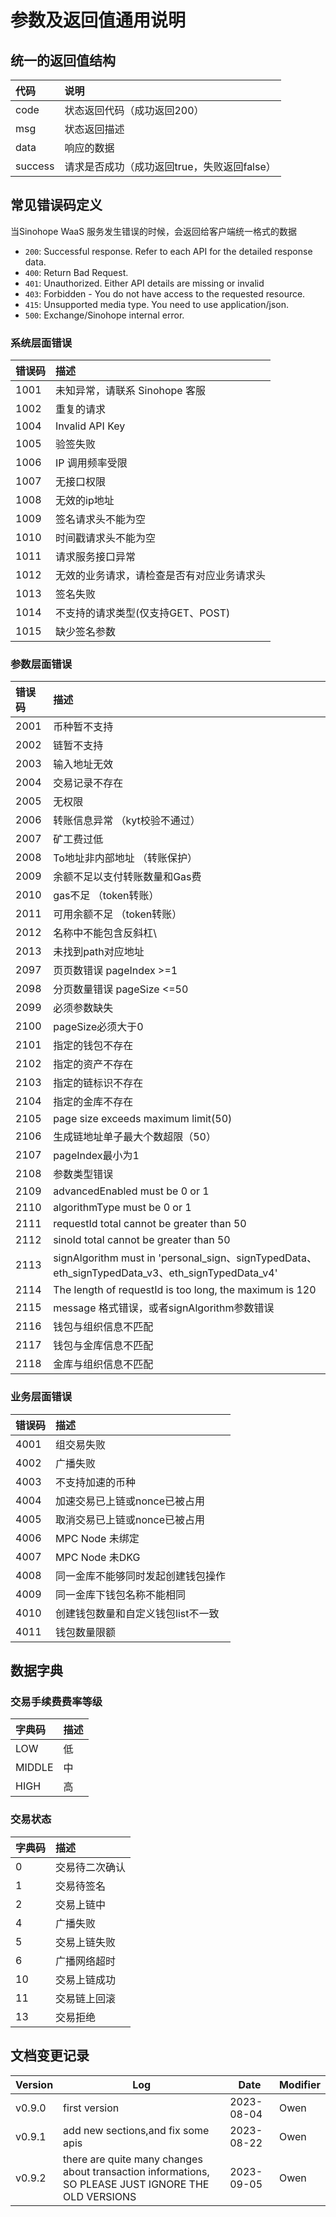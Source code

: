 # 参数及返回值通用说明
## 统一的返回值结构
| 代码 | 说明 |
| :-- |:---------------|
| code | 状态返回代码（成功返回200） |
| msg | 状态返回描述 |
| data | 响应的数据 |
| success | 请求是否成功（成功返回true，失败返回false） |

## 常见错误码定义

当Sinohope WaaS 服务发生错误的时候，会返回给客户端统一格式的数据

- `200`: Successful response. Refer to each API for the detailed response data.
- `400`: Return Bad Request.
- `401`: Unauthorized. Either API details are missing or invalid
- `403`: Forbidden - You do not have access to the requested resource.
- `415`: Unsupported media type. You need to use application/json.
- `500`: Exchange/Sinohope internal error.

### 系统层面错误
| 错误码 | 描述 |
| :-- |:---------------|
| 1001 | 未知异常，请联系 Sinohope 客服 |
| 1002 | 重复的请求 |
| 1004 | Invalid API Key |
| 1005 | 验签失败 |
| 1006 | IP 调用频率受限 |
| 1007 | 无接口权限 |
| 1008 | 无效的ip地址 |
| 1009 | 签名请求头不能为空 |
| 1010 | 时间戳请求头不能为空 |
| 1011 | 请求服务接口异常 |
| 1012 | 无效的业务请求，请检查是否有对应业务请求头 |
| 1013 | 签名失败 |
| 1014 | 不支持的请求类型(仅支持GET、POST) |
| 1015 | 缺少签名参数 |

### 参数层面错误
| 错误码 | 描述 |
| :-- |:---------------|
| 2001 | 币种暂不支持 |
| 2002 | 链暂不支持 |
| 2003 | 输入地址无效 |
| 2004 | 交易记录不存在 |
| 2005 | 无权限 |
| 2006 | 转账信息异常 （kyt校验不通过） |
| 2007 | 矿工费过低 |
| 2008 | To地址非内部地址 （转账保护） |
| 2009 | 余额不足以支付转账数量和Gas费 |
| 2010 | gas不足 （token转账） |
| 2011 | 可用余额不足 （token转账） |
| 2012 | 名称中不能包含反斜杠\ |
| 2013 | 未找到path对应地址 |
| 2097 | 页页数错误 pageIndex >=1 |
| 2098 | 分页数量错误 pageSize <=50 |
| 2099 | 必须参数缺失 |
| 2100 | pageSize必须大于0 |
| 2101 | 指定的钱包不存在 |
| 2102 | 指定的资产不存在 |
| 2103 | 指定的链标识不存在 |
| 2104 | 指定的金库不存在 |
| 2105 | page size exceeds maximum limit(50) |
| 2106 | 生成链地址单子最大个数超限（50） |
| 2107 | pageIndex最小为1 |
| 2108 | 参数类型错误 |
| 2109 | advancedEnabled must be 0 or 1 |
| 2110 | algorithmType must be 0 or 1 |
| 2111 | requestId total cannot be greater than 50 |
| 2112 | sinoId total cannot be greater than 50 |
| 2113 | signAlgorithm must in 'personal_sign、signTypedData、 eth_signTypedData_v3、eth_signTypedData_v4' |
| 2114 | The length of requestId is too long, the maximum is 120 |
| 2115 | message 格式错误，或者signAlgorithm参数错误 |
| 2116 | 钱包与组织信息不匹配 |
| 2117 | 钱包与金库信息不匹配 |
| 2118 | 金库与组织信息不匹配 |

### 业务层面错误
| 错误码 | 描述 |
| :-- |:---------------|
| 4001 | 组交易失败 |
| 4002 | 广播失败 |
| 4003 | 不支持加速的币种 |
| 4004 | 加速交易已上链或nonce已被占用 |
| 4005 | 取消交易已上链或nonce已被占用 |
| 4006 | MPC Node 未绑定 |
| 4007 | MPC Node 未DKG |
| 4008 | 同一金库不能够同时发起创建钱包操作 |
| 4009 | 同一金库下钱包名称不能相同 |
| 4010 | 创建钱包数量和自定义钱包list不一致 |
| 4011 | 钱包数量限额 |

## 数据字典
### 交易手续费费率等级
| 字典码 | 描述 |
| :-- |:---------------|
| LOW | 低 |
| MIDDLE | 中 |
| HIGH | 高 |

### 交易状态
| 字典码 | 描述 |
| :-- |:---------------|
| 0 | 交易待二次确认 |
| 1 | 交易待签名 |
| 2 | 交易上链中 |
| 4 | 广播失败 |
| 5 | 交易上链失败 |
| 6 | 广播网络超时 |
| 10 | 交易上链成功 |
| 11 | 交易链上回滚 |
| 13 | 交易拒绝 |


## 文档变更记录

| Version | Log           | Date       | Modifier |
| ---- | ------------- | ---------- | ------ |
| v0.9.0 | first version | 2023-08-04 | Owen  |
| v0.9.1 | add new sections,and fix some apis | 2023-08-22 | Owen  |
| v0.9.2 | there are quite many changes about transaction informations, SO PLEASE JUST IGNORE THE OLD VERSIONS | 2023-09-05 | Owen  |
